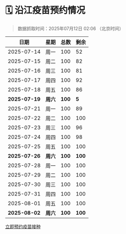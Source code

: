 # 🗓️ 沿江疫苗预约情况

> 数据抓取时间：2025年07月12日 02:06 （北京时间）

| 日期 | 星期 | 总数 | 剩余 |
|------|------|------|------|
| 2025-07-14 | 周一 | 100 | 52 |
| 2025-07-15 | 周二 | 100 | 82 |
| 2025-07-16 | 周三 | 100 | 81 |
| 2025-07-17 | 周四 | 100 | 92 |
| 2025-07-18 | 周五 | 100 | 86 |
| **2025-07-19** | **周六** | **100** | **5** |
| 2025-07-21 | 周一 | 100 | 89 |
| 2025-07-22 | 周二 | 100 | 100 |
| 2025-07-23 | 周三 | 100 | 96 |
| 2025-07-24 | 周四 | 100 | 98 |
| 2025-07-25 | 周五 | 100 | 100 |
| **2025-07-26** | **周六** | **100** | **100** |
| 2025-07-28 | 周一 | 100 | 100 |
| 2025-07-29 | 周二 | 100 | 100 |
| 2025-07-30 | 周三 | 100 | 100 |
| 2025-07-31 | 周四 | 100 | 100 |
| 2025-08-01 | 周五 | 100 | 100 |
| **2025-08-02** | **周六** | **100** | **100** |


<div class="button-container">
<a class="btn" href="http://yfzweb.ishequ.net/#/login" target="_blank">立即预约疫苗接种</a>
</div>
